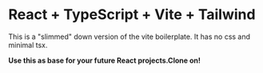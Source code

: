 # React + TypeScript + Vite + Tailwind

This is a "slimmed" down version of the vite boilerplate.
It has no css and minimal tsx.   

<b>Use this as base for your future React projects.Clone on!</b>
